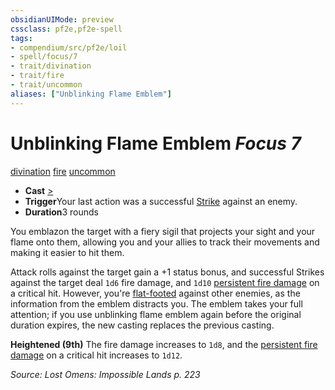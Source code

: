 ```yaml
---
obsidianUIMode: preview
cssclass: pf2e,pf2e-spell
tags:
- compendium/src/pf2e/loil
- spell/focus/7
- trait/divination
- trait/fire
- trait/uncommon
aliases: ["Unblinking Flame Emblem"]
---
```

# Unblinking Flame Emblem *Focus 7*   
[divination](../../rules/traits/divination.md)  [fire](../../rules/traits/fire.md)  [uncommon](../../rules/traits/uncommon.md)  

- **Cast** [>](../../rules/core-rulebook/chapter-9-playing-the-game.md#Actions "Single Action") 
- **Trigger**Your last action was a successful [Strike](../../rules/actions/strike.md) against an enemy.
- **Duration**3 rounds

You emblazon the target with a fiery sigil that projects your sight and your flame onto them, allowing you and your allies to track their movements and making it easier to hit them.

Attack rolls against the target gain a +1 status bonus, and successful Strikes against the target deal `1d6` fire damage, and `1d10` [persistent fire damage](../../rules/conditions.md#Persistent%20Damage) on a critical hit. However, you're [flat-footed](../../rules/conditions.md#Flat-footed) against other enemies, as the information from the emblem distracts you. The emblem takes your full attention; if you use unblinking flame emblem again before the original duration expires, the new casting replaces the previous casting.

**Heightened (9th)** The fire damage increases to `1d8`, and the [persistent fire damage](../../rules/conditions.md#Persistent%20Damage) on a critical hit increases to `1d12`.

*Source: Lost Omens: Impossible Lands p. 223*